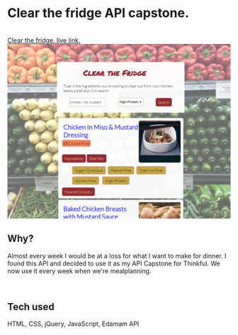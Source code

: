 <h1>Clear the fridge API capstone.</h1>
<br>
<a href="https://argledargle.github.io/clear-the-fridge-api-capstone/">Clear the fridge, live link.</a>
<br>
<img src="https://github.com/argledargle/clear-the-fridge-api-capstone/blob/master/img/screenshot.png">
<br>
<h2>Why?</h2>
<p>Almost every week I would be at a loss for what I want to make for dinner. I found this API and decided to use it as my API Capstone for Thinkful. We now use it every week when we're mealplanning.</p>
<br>
<h2>Tech used</h2>
<p>HTML, CSS, jQuery, JavaScript, Edamam API</p>
